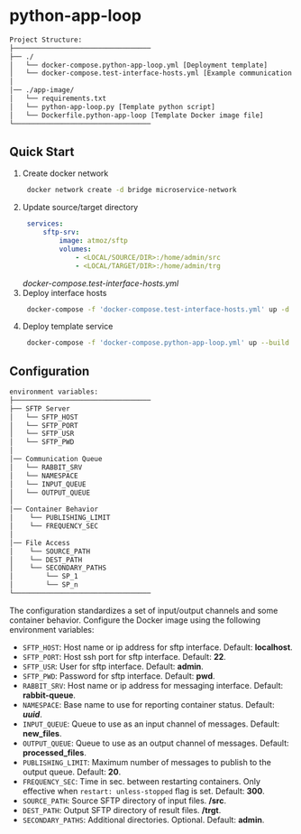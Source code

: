 # python-app-loop
```bash
Project Structure:
├──────────────────────────────────
├── ./
│   └── docker-compose.python-app-loop.yml [Deployment template]
│   └── docker-compose.test-interface-hosts.yml [Example communication interface host]
│       
│── ./app-image/
│   └── requirements.txt
│   └── python-app-loop.py [Template python script]
│   └── Dockerfile.python-app-loop [Template Docker image file]
└──────────────────────────────────
```
## Quick Start
1. Create docker network 
   ```bash
    docker network create -d bridge microservice-network
   ```
2. Update source/target directory
   ```yaml
    services:
        sftp-srv:
            image: atmoz/sftp
            volumes:
                - <LOCAL/SOURCE/DIR>:/home/admin/src
                - <LOCAL/TARGET/DIR>:/home/admin/trg
   ```
   *docker-compose.test-interface-hosts.yml*
3. Deploy interface hosts
   ```bash
    docker-compose -f 'docker-compose.test-interface-hosts.yml' up -d
5. Deploy template service
   ```bash
    docker-compose -f 'docker-compose.python-app-loop.yml' up --build
   ```
## Configuration
```bash
environment variables:
├──────────────────────────────────
├── SFTP Server
│   └── SFTP_HOST
│   └── SFTP_PORT
│   └── SFTP_USR
│   └── SFTP_PWD
│       
│── Communication Queue
│   └── RABBIT_SRV
│   └── NAMESPACE
│   └── INPUT_QUEUE
│   └── OUTPUT_QUEUE
│       
│── Container Behavior
│    └── PUBLISHING_LIMIT
│    └── FREQUENCY_SEC
│       
│── File Access
│    └── SOURCE_PATH
│    └── DEST_PATH
│    └── SECONDARY_PATHS
│        └── SP_1
│        └── SP_n
└──────────────────────────────────
```
The configuration standardizes a set of input/output channels and some container behavior. Configure the Docker image using the following environment variables:

* `SFTP_HOST`: Host name or ip address for sftp interface. Default: **localhost**.
* `SFTP_PORT`: Host ssh port for sftp interface. Default: **22**.
* `SFTP_USR`: User for sftp interface. Default: **admin**.
* `SFTP_PWD`: Password for sftp interface. Default: **pwd**.
* `RABBIT_SRV`: Host name or ip address for messaging  interface. Default: **rabbit-queue**.
* `NAMESPACE`: Base name to use for reporting container status. Default: ***uuid***.
* `INPUT_QUEUE`: Queue to use as an input channel of messages. Default: **new_files**.
* `OUTPUT_QUEUE`: Queue to use as an output channel of messages. Default: **processed_files**.
* `PUBLISHING_LIMIT`: Maximum number of messages to publish to the output queue. Default: **20**.
* `FREQUENCY_SEC`: Time in sec. between restarting containers. Only effective when ```restart: unless-stopped``` flag is set. Default: **300**.
* `SOURCE_PATH`: Source SFTP directory of input files. **/src**.
* `DEST_PATH`: Output SFTP directory of result files. **/trgt**.
* `SECONDARY_PATHS`: Additional directories. Optional. Default: **admin**.